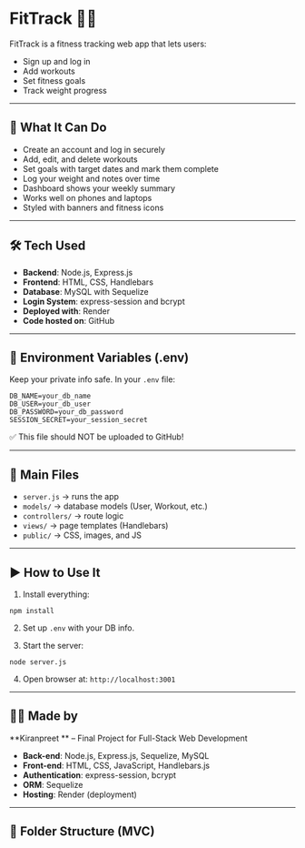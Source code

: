 
# FitTrack 🏋️‍♀️

FitTrack is a fitness tracking web app that lets users:
- Sign up and log in
- Add workouts
- Set fitness goals
- Track weight progress

---

## 🌟 What It Can Do

- Create an account and log in securely
- Add, edit, and delete workouts
- Set goals with target dates and mark them complete
- Log your weight and notes over time
- Dashboard shows your weekly summary
- Works well on phones and laptops
- Styled with banners and fitness icons

---

## 🛠 Tech Used

- **Backend**: Node.js, Express.js
- **Frontend**: HTML, CSS, Handlebars
- **Database**: MySQL with Sequelize
- **Login System**: express-session and bcrypt
- **Deployed with**: Render
- **Code hosted on**: GitHub

---

## 🔐 Environment Variables (.env)

Keep your private info safe. In your `.env` file:

```
DB_NAME=your_db_name
DB_USER=your_db_user
DB_PASSWORD=your_db_password
SESSION_SECRET=your_session_secret
```

✅ This file should NOT be uploaded to GitHub!

---

## 📁 Main Files

- `server.js` → runs the app
- `models/` → database models (User, Workout, etc.)
- `controllers/` → route logic
- `views/` → page templates (Handlebars)
- `public/` → CSS, images, and JS

---

## ▶️ How to Use It

1. Install everything:

```
npm install
```

2. Set up `.env` with your DB info.

3. Start the server:

```
node server.js
```

4. Open browser at: `http://localhost:3001`

---





## 👩‍💻 Made by

**Kiranpreet ** – Final Project for Full-Stack Web Development

- **Back-end**: Node.js, Express.js, Sequelize, MySQL
- **Front-end**: HTML, CSS, JavaScript, Handlebars.js
- **Authentication**: express-session, bcrypt
- **ORM**: Sequelize
- **Hosting**: Render (deployment)

---

## 📁 Folder Structure (MVC)

